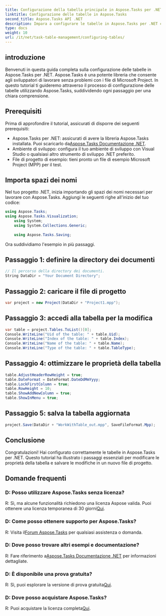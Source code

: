 ```yaml
---
title: Configurazione della tabella principale in Aspose.Tasks per .NET
linktitle: Configurazione delle tabelle in Aspose.Tasks
second_title: Aspose.Tasks API .NET
description: Impara a configurare le tabelle in Aspose.Tasks per .NET con questa guida passo passo. Migliora la tua esperienza di gestione dei progetti senza sforzo.
type: docs
weight: 10
url: /it/net/task-table-management/configuring-tables/
---
```

## introduzione
Benvenuti in questa guida completa sulla configurazione delle tabelle in Aspose.Tasks per .NET. Aspose.Tasks è una potente libreria che consente agli sviluppatori di lavorare senza problemi con i file di Microsoft Project. In questo tutorial ti guideremo attraverso il processo di configurazione delle tabelle utilizzando Aspose.Tasks, suddividendo ogni passaggio per una chiara comprensione.
## Prerequisiti
Prima di approfondire il tutorial, assicurati di disporre dei seguenti prerequisiti:
- Aspose.Tasks per .NET: assicurati di avere la libreria Aspose.Tasks installata. Puoi scaricarlo da[Aspose.Tasks Documentazione .NET](https://reference.aspose.com/tasks/net/).
- Ambiente di sviluppo: configura il tuo ambiente di sviluppo con Visual Studio o qualsiasi altro strumento di sviluppo .NET preferito.
- File di progetto di esempio: tieni pronto un file di esempio Microsoft Project (MPP) per il test.
## Importa spazi dei nomi
Nel tuo progetto .NET, inizia importando gli spazi dei nomi necessari per lavorare con Aspose.Tasks. Aggiungi le seguenti righe all'inizio del tuo codice:
```csharp
using Aspose.Tasks;
using Aspose.Tasks.Visualization;
    using System;
    using System.Collections.Generic;
    
    using Aspose.Tasks.Saving;
```
Ora suddividiamo l'esempio in più passaggi.
## Passaggio 1: definire la directory dei documenti
```csharp
// Il percorso della directory dei documenti.
String DataDir = "Your Document Directory";
```
## Passaggio 2: caricare il file di progetto
```csharp
var project = new Project(DataDir + "Project1.mpp");
```
## Passaggio 3: accedi alla tabella per la modifica
```csharp
var table = project.Tables.ToList()[0];
Console.WriteLine("Uid of the table: " + table.Uid);
Console.WriteLine("Index of the table: " + table.Index);
Console.WriteLine("Name of the table: " + table.Name);
Console.WriteLine("Type of the table: " + table.TableType);
```
## Passaggio 4: ottimizzare le proprietà della tabella
```csharp
table.AdjustHeaderRowHeight = true;
table.DateFormat = DateFormat.DateDdMmYyyy;
table.LockFirstColumn = true;
table.RowHeight = 10;
table.ShowAddNewColumn = true;
table.ShowInMenu = true;
```
## Passaggio 5: salva la tabella aggiornata
```csharp
project.Save(DataDir + "WorkWithTable_out.mpp", SaveFileFormat.Mpp);
```
## Conclusione
Congratulazioni! Hai configurato correttamente le tabelle in Aspose.Tasks per .NET. Questo tutorial ha illustrato i passaggi essenziali per modificare le proprietà della tabella e salvare le modifiche in un nuovo file di progetto.
## Domande frequenti
### D: Posso utilizzare Aspose.Tasks senza licenza?
 R: Sì, ma alcune funzionalità richiedono una licenza Aspose valida. Puoi ottenere una licenza temporanea di 30 giorni[Qui](https://purchase.aspose.com/temporary-license/).
### D: Come posso ottenere supporto per Aspose.Tasks?
 R: Visita il[Forum Aspose.Tasks](https://forum.aspose.com/c/tasks/15) per qualsiasi assistenza o domanda.
### D: Dove posso trovare altri esempi e documentazione?
 R: Fare riferimento a[Aspose.Tasks Documentazione .NET](https://reference.aspose.com/tasks/net/) per informazioni dettagliate.
### D: È disponibile una prova gratuita?
 R: Sì, puoi esplorare la versione di prova gratuita[Qui](https://releases.aspose.com/).
### D: Dove posso acquistare Aspose.Tasks?
 R: Puoi acquistare la licenza completa[Qui](https://purchase.aspose.com/buy).